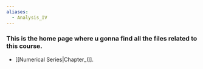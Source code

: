 ```yaml
---
aliases:
  - Analysis_IV
---
```

### This is the home page where u gonna find all the files related to this course.

- [[Numerical Series|Chapter_I]].